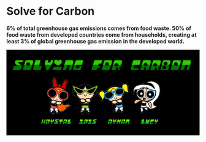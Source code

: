 # Solve for Carbon

**6% of total greenhouse gas emissions comes from food waste. 50% of food waste from developed countries come from households, creating at least 3% of global greenhouse gas emission in the developed world.**

<img src="/images/TEAM15.png" class="img-responsive" alt=""> 
